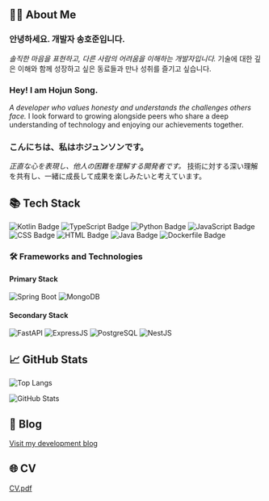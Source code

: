 ## 🙋‍♂️ About Me

### 안녕하세요. 개발자 **송호준**입니다.
_솔직한 마음을 표현하고, 다른 사람의 어려움을 이해하는 개발자입니다._
기술에 대한 깊은 이해와 함께 성장하고 싶은 동료들과 만나 성취를 즐기고 싶습니다.

### Hey! I am **Hojun Song**.
_A developer who values honesty and understands the challenges others face._
I look forward to growing alongside peers who share a deep understanding of technology and enjoying our achievements together.

### こんにちは、私は**ホジュンソン**です。
_正直な心を表現し、他人の困難を理解する開発者です。_
技術に対する深い理解を共有し、一緒に成長して成果を楽しみたいと考えています。

## 📚 Tech Stack

![Kotlin Badge](https://img.shields.io/badge/Kotlin%20-%20226003%20lines%20%2827.94%25%29-informational?style=flat&logo=kotlin)
![TypeScript Badge](https://img.shields.io/badge/TypeScript%20-%20219939%20lines%20%2827.19%25%29-informational?style=flat&logo=typescript)
![Python Badge](https://img.shields.io/badge/Python%20-%20129059%20lines%20%2815.95%25%29-informational?style=flat&logo=python)
![JavaScript Badge](https://img.shields.io/badge/JavaScript%20-%20106927%20lines%20%2813.22%25%29-informational?style=flat&logo=javascript)
![CSS Badge](https://img.shields.io/badge/CSS%20-%2058817%20lines%20%287.27%25%29-informational?style=flat&logo=css)
![HTML Badge](https://img.shields.io/badge/HTML%20-%2045364%20lines%20%285.61%25%29-informational?style=flat&logo=html)
![Java Badge](https://img.shields.io/badge/Java%20-%2022163%20lines%20%282.74%25%29-informational?style=flat&logo=java)
![Dockerfile Badge](https://img.shields.io/badge/Dockerfile%20-%20648%20lines%20%280.08%25%29-informational?style=flat&logo=dockerfile)
### 🛠️ Frameworks and Technologies

#### Primary Stack
![Spring Boot](https://img.shields.io/badge/Spring_Boot-F2F4F9?style=flat&logo=springboot)
![MongoDB](https://img.shields.io/badge/MongoDB-4EA94B?style=flat&logo=mongodb)

#### Secondary Stack
![FastAPI](https://img.shields.io/badge/FastAPI-005571?style=flat&logo=fastapi)
![ExpressJS](https://img.shields.io/badge/Express.js-404D59?style=flat&logo=express)
![PostgreSQL](https://img.shields.io/badge/PostgreSQL-316192?style=flat&logo=postgresql)
![NestJS](https://img.shields.io/badge/NestJS-E0234E?style=flat&logo=nestjs)


## 📈 GitHub Stats

![Top Langs](https://github-readme-stats.vercel.app/api/top-langs/?username=hojoonSong&show_icons=true&layout=compact&theme=radical)

![GitHub Stats](https://github-readme-stats.vercel.app/api?username=hojoonSong&show_icons=true&theme=radical)

## 📝 Blog

[Visit my development blog](https://velog.io/@who_doctor)

## 🌐 CV
[CV.pdf](https://github.com/hojoonSong/hojoonSong/files/15068471/Hojun.Song.%2B821099591994.pdf)
